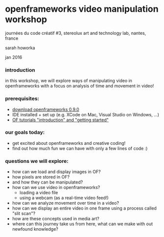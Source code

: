 # openframeworks video manipulation workshop

journées du code créatif #3, stereolux art and technology lab, nantes, france

sarah howorka

jan 2016

### introduction

in this workshop, we will explore ways of manipulating video in openframeworks with a focus on analysis of time and movement in video!

### prerequisites:

- [download openframeworks 0.9.0](http://openframeworks.cc/download/)
- IDE installed + set up (e.g. XCode on Mac, Visual Studio on Windows, ...)
- [OF tutorials "introduction" and "getting started"](http://openframeworks.cc/tutorials/)

### our goals today:

- get excited about openframeworks and creative coding!
- find out how much fun we can have with only a few lines of code :)

### questions we will explore:

- how can we load and display images in OF?
- how pixels are stored in OF?
- and how they can be manipulated?
- how can we use video in openframeworks?
    + loading a video file
    + using a webcam (as a real-time video feed!)
- how can we analyze movement over time in a video?
- how can we display an entire video in one frame using a process called "slit scan"?
- how are these concepts used in media art?
- where can this journey take us from here, what can we make with out newfound knowledge?




